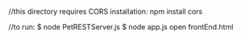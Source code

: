 //this directory requires CORS installation:
    npm install cors
	
//to run:
	$ node PetRESTServer.js
	$ node app.js
	open frontEnd.html

